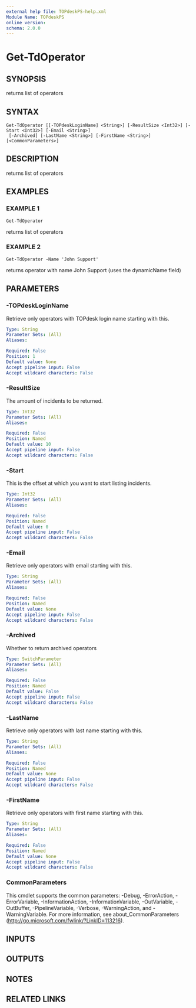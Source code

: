 ```yaml
---
external help file: TOPdeskPS-help.xml
Module Name: TOPdeskPS
online version:
schema: 2.0.0
---
```


# Get-TdOperator

## SYNOPSIS
returns list of operators

## SYNTAX

```
Get-TdOperator [[-TOPdeskLoginName] <String>] [-ResultSize <Int32>] [-Start <Int32>] [-Email <String>]
 [-Archived] [-LastName <String>] [-FirstName <String>] [<CommonParameters>]
```

## DESCRIPTION
returns list of operators

## EXAMPLES

### EXAMPLE 1
```
Get-TdOperator
```

returns list of operators

### EXAMPLE 2
```
Get-TdOperator -Name 'John Support'
```

returns operator with name John Support (uses the dynamicName field)

## PARAMETERS

### -TOPdeskLoginName
Retrieve only operators with TOPdesk login name starting with this.

```yaml
Type: String
Parameter Sets: (All)
Aliases:

Required: False
Position: 1
Default value: None
Accept pipeline input: False
Accept wildcard characters: False
```

### -ResultSize
The amount of incidents to be returned.

```yaml
Type: Int32
Parameter Sets: (All)
Aliases:

Required: False
Position: Named
Default value: 10
Accept pipeline input: False
Accept wildcard characters: False
```

### -Start
This is the offset at which you want to start listing incidents.

```yaml
Type: Int32
Parameter Sets: (All)
Aliases:

Required: False
Position: Named
Default value: 0
Accept pipeline input: False
Accept wildcard characters: False
```

### -Email
Retrieve only operators with email starting with this.

```yaml
Type: String
Parameter Sets: (All)
Aliases:

Required: False
Position: Named
Default value: None
Accept pipeline input: False
Accept wildcard characters: False
```

### -Archived
Whether to return archived operators

```yaml
Type: SwitchParameter
Parameter Sets: (All)
Aliases:

Required: False
Position: Named
Default value: False
Accept pipeline input: False
Accept wildcard characters: False
```

### -LastName
Retrieve only operators with last name starting with this.

```yaml
Type: String
Parameter Sets: (All)
Aliases:

Required: False
Position: Named
Default value: None
Accept pipeline input: False
Accept wildcard characters: False
```

### -FirstName
Retrieve only operators with first name starting with this.

```yaml
Type: String
Parameter Sets: (All)
Aliases:

Required: False
Position: Named
Default value: None
Accept pipeline input: False
Accept wildcard characters: False
```

### CommonParameters
This cmdlet supports the common parameters: -Debug, -ErrorAction, -ErrorVariable, -InformationAction, -InformationVariable, -OutVariable, -OutBuffer, -PipelineVariable, -Verbose, -WarningAction, and -WarningVariable.
For more information, see about_CommonParameters (http://go.microsoft.com/fwlink/?LinkID=113216).

## INPUTS

## OUTPUTS

## NOTES

## RELATED LINKS
